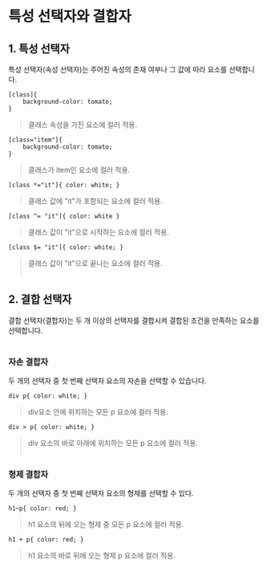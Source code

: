 # 특성 선택자와 결합자

## 1. 특성 선택자
특성 선택자(속성 선택자)는 주어진 속성의 존재 여부나 그 값에 따라 요소를 선택합니다.

```
[class]{
    background-color: tomato;
}
```
> 클래스 속성을 가진 요소에 컬러 적용.


```
[class="item"]{
    background-color: tomato;
}
```
> 클래스가 item인 요소에 컬러 적용.

```
[class *="it"]{ color: white; }
```
> 클래스 값에 "it"가 포함되는 요소에 컬러 적용.
```
[class ^= "it"]{ color: white }
```
> 클래스 값이 "it"으로 시작하는 요소에 컬러 적용.
```
[class $= "it"]{ color: white; }
```
> 클래스 값이 "it"으로 끝나는 요소에 컬러 적용.<br><br>

## 2. 결합 선택자
결합 선택자(결합자)는 두 개 이상의 선택자를 결합시켜 결합된 조건을 만족하는 요소를 선택합니다.<br><br>

### 자손 결합자
두 개의 선택자 중 첫 번째 선택자 요소의 자손을 선택할 수 있습니다.<br>
```
div p{ color: white; }
```
> div요소 안에 위치하는 모든 p 요소에 컬러 적용.
```
div > p{ color: white; }
```
> div 요소의 바로 아래에 위치하는 모든 p 요소에 컬러 적용.<br><br>

### 형제 결합자
두 개의 선택자 중 첫 번째 선택자 요소의 형제를 선택할 수 있다.
```
h1~p{ color: red; }
```
> h1 요소의 뒤에 오는 형제 중 모든 p 요소에 컬러 적용.
```
h1 + p{ color: red; }
```
> h1 요소의 바로 뒤에 오는 형제 p 요소에 컬러 적용.
